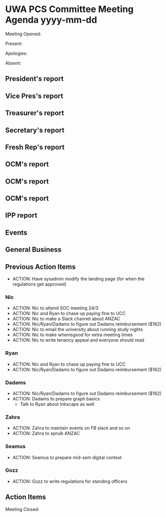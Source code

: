 # UWA PCS Committee Meeting Agenda yyyy-mm-dd
Meeting Opened: 

Present: 

Apologies: 

Absent: 

## President's report
## Vice Pres's report
## Treasurer's report
## Secretary's report
## Fresh Rep's report
## OCM's report
## OCM's report
## OCM's report
## IPP report
## Events
## General Business
## Previous Action Items
- ACTION: Have sysadmin modify the landing page (for when the regulations get approved)
### Nic
- ACTION: Nic to attend SOC meeting 24/3
- ACTION: Nic and Ryan to chase up paying fine to UCC
- ACTION: Nic to make a Slack channel about ANZAC
- ACTION: Nic/Ryan/Dadams to figure out Dadams reimbursement ($162)
- ACTION: Nic to email the university about running study nights
- ACTION: Nic to make whenisgood for extra meeting times
- ACTION: Nic to write tenancy appeal and everyone should read
### Ryan
- ACTION: Nic and Ryan to chase up paying fine to UCC
- ACTION: Nic/Ryan/Dadams to figure out Dadams reimbursement ($162)
### Dadams
- ACTION: Nic/Ryan/Dadams to figure out Dadams reimbursement ($162)
- ACTION: Dadams to prepare graph basics
    - Talk to Ryan about Inkscape as well
### Zahra
- ACTION: Zahra to maintain events on FB slack and so on
- ACTION: Zahra to spruik ANZAC
### Seamus
- ACTION: Seamus to prepare mid-sem digital contest
### Gozz
- ACTION: Gozz to write regulations for standing officers

## Action Items 

Meeting Closed:
